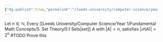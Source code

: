 ```yaml
---
{"dg-publish":true,"permalink":"/leeds-university/computer-science/year-1/fundamental-math-concepts/5-set-theory/theorems/theorem-5-24/","tags":["Theorem"]}
---
```


Let $n \in \mathbb{N}$, Every [[Leeds University/Computer Science/Year 1/Fundamental Math Concepts/5. Set Theory/5.1 Sets\|set]] $A$ with $|A| = n$, satisfies $|\mathcal{P}(A)| = 2^{n}$
#TODO Prove this
